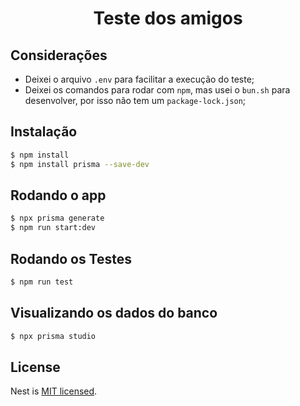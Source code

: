 <h1 align="center">Teste dos amigos</h1>

## Considerações
- Deixei o arquivo `.env` para facilitar a execução do teste;
- Deixei os comandos para rodar com `npm`, mas usei o `bun.sh` para desenvolver, por isso não tem um `package-lock.json`;

## Instalação

```bash
$ npm install
$ npm install prisma --save-dev
```

## Rodando o app

```bash
$ npx prisma generate
$ npm run start:dev
```

## Rodando os Testes

```bash
$ npm run test
```

## Visualizando os dados do banco

```bash
$ npx prisma studio
```

## License

Nest is [MIT licensed](LICENSE).
